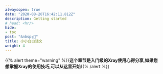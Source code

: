 ```yaml
---
alwaysopen: true
date: "2020-08-20T16:42:11.812Z"
description: Getting started
# head: <hr/>
hide:
- toc
post: "&nbsp;📙"
title: 小小白白话文
weight: 4
---
```


{{% alert theme="warning" %}}**这个章节是入门级的Xray使用心得分享,如果您想掌握Xray的使用技巧,可以从这里开始**{{% /alert %}}